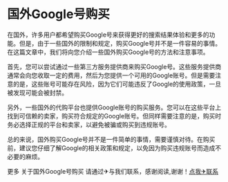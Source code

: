 # 国外Google号购买

在国外，许多用户都希望购买Google号来获得更好的搜索结果体验和更多的功能。但是，由于一些国外的限制和规定，购买Google号并不是一件容易的事情。在这篇文章中，我们将向您介绍一些国外购买Google号的方法和注意事项。

首先，您可以尝试通过一些第三方服务提供商来购买Google号。这些服务提供商通常会向您收取一定的费用，然后为您提供一个可用的Google账号。但是需要注意的是，这些账号可能存在风险，因为它们可能违反了Google的使用政策，一旦被发现可能会被封禁。

另外，一些国外的代购平台也提供Google账号的购买服务。您可以在这些平台上找到可信赖的卖家，购买符合规定的Google账号。但同样需要注意的是，购买时务必选择正规的平台和卖家，以避免被骗或购买到违规账号。

总的来说，国外购买Google号并不是一件简单的事情，需要谨慎对待。在购买前，建议您仔细了解Google的相关政策和规定，以免因为购买违规账号而造成不必要的麻烦。

更多 关于国外Google号购买 请通过✈与我们联系，感谢阅读,谢谢！[点我✈联系](https://1.k02.cc)